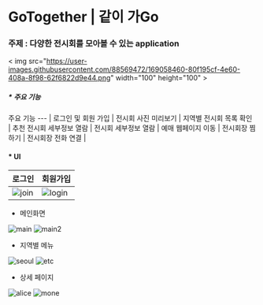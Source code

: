 # GoTogether | 같이 가Go






### 주제 : 다양한 전시회를 모아볼 수 있는 application
< img src="https://user-images.githubusercontent.com/88569472/169058460-80f195cf-4e60-408a-8f98-62f6822d9e44.png" width="100" height="100" >




##### * 주요 기능 
주요 기능
--- |
로그인 및 회원 가입 | 
전시회 사진 미리보기 | 
지역별 전시회 목록 확인 | 
추천 전시회 세부정보 열람 | 
전시회 세부정보 열람 |
예매 웹페이지 이동 |
전시회장 찜하기 |
전시회장 전화 연결 |




#### * UI
로그인 | 회원가입
--- | ---
![join](https://user-images.githubusercontent.com/88569472/169054892-88d02dbd-2b0b-479c-8645-043cea118bf3.png) | ![login](https://user-images.githubusercontent.com/88569472/169054894-1582938b-a04a-474c-8d19-74a1ffe030d1.png)




* 메인화면

![main](https://user-images.githubusercontent.com/88569472/169054897-c3b8b2dd-e406-4fd9-9db8-aeee7384dcc0.png)
![main2](https://user-images.githubusercontent.com/88569472/169054914-081263db-3e18-443c-9c29-5c835c2e571c.png)




* 지역별 메뉴

![seoul](https://user-images.githubusercontent.com/88569472/169054948-2685cb29-ed5b-4248-ad57-f3ed9f7085cd.png)
![etc](https://user-images.githubusercontent.com/88569472/169054884-8a847491-3000-4ff1-aa43-d7773792a683.png)




* 상세 페이지

![alice](https://user-images.githubusercontent.com/88569472/169054870-93713ff4-53f2-4fca-b8a5-c4d904431baf.png)
![mone](https://user-images.githubusercontent.com/88569472/169054929-7f2e4c56-be26-412f-9891-88252a4c242f.png)

